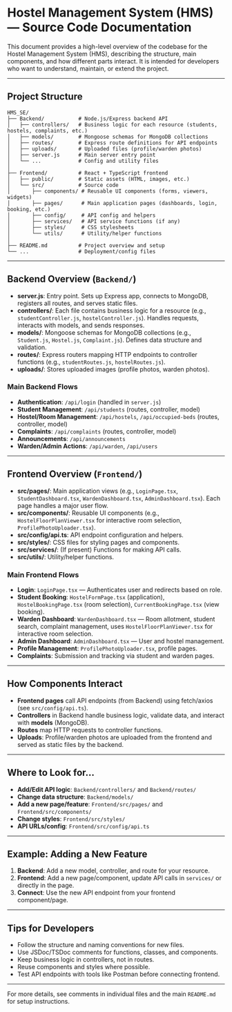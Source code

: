 # Hostel Management System (HMS) — Source Code Documentation

This document provides a high-level overview of the codebase for the Hostel Management System (HMS), describing the structure, main components, and how different parts interact. It is intended for developers who want to understand, maintain, or extend the project.

---

## Project Structure

```
HMS_SE/
├── Backend/           # Node.js/Express backend API
│   ├── controllers/   # Business logic for each resource (students, hostels, complaints, etc.)
│   ├── models/        # Mongoose schemas for MongoDB collections
│   ├── routes/        # Express route definitions for API endpoints
│   ├── uploads/       # Uploaded files (profile/warden photos)
│   ├── server.js      # Main server entry point
│   └── ...            # Config and utility files
│
├── Frontend/          # React + TypeScript frontend
│   ├── public/        # Static assets (HTML, images, etc.)
│   └── src/           # Source code
│       ├── components/ # Reusable UI components (forms, viewers, widgets)
│       ├── pages/      # Main application pages (dashboards, login, booking, etc.)
│       ├── config/     # API config and helpers
│       ├── services/   # API service functions (if any)
│       ├── styles/     # CSS stylesheets
│       └── utils/      # Utility/helper functions
│
├── README.md          # Project overview and setup
└── ...                # Deployment/config files
```

---

## Backend Overview (`Backend/`)

- **server.js**: Entry point. Sets up Express app, connects to MongoDB, registers all routes, and serves static files.
- **controllers/**: Each file contains business logic for a resource (e.g., `studentController.js`, `hostelController.js`). Handles requests, interacts with models, and sends responses.
- **models/**: Mongoose schemas for MongoDB collections (e.g., `Student.js`, `Hostel.js`, `Complaint.js`). Defines data structure and validation.
- **routes/**: Express routers mapping HTTP endpoints to controller functions (e.g., `studentRoutes.js`, `hostelRoutes.js`).
- **uploads/**: Stores uploaded images (profile photos, warden photos).

### Main Backend Flows
- **Authentication**: `/api/login` (handled in `server.js`)
- **Student Management**: `/api/students` (routes, controller, model)
- **Hostel/Room Management**: `/api/hostels`, `/api/occupied-beds` (routes, controller, model)
- **Complaints**: `/api/complaints` (routes, controller, model)
- **Announcements**: `/api/announcements`
- **Warden/Admin Actions**: `/api/warden`, `/api/users`

---

## Frontend Overview (`Frontend/`)

- **src/pages/**: Main application views (e.g., `LoginPage.tsx`, `StudentDashboard.tsx`, `WardenDashboard.tsx`, `AdminDashboard.tsx`). Each page handles a major user flow.
- **src/components/**: Reusable UI components (e.g., `HostelFloorPlanViewer.tsx` for interactive room selection, `ProfilePhotoUploader.tsx`).
- **src/config/api.ts**: API endpoint configuration and helpers.
- **src/styles/**: CSS files for styling pages and components.
- **src/services/**: (If present) Functions for making API calls.
- **src/utils/**: Utility/helper functions.

### Main Frontend Flows
- **Login**: `LoginPage.tsx` — Authenticates user and redirects based on role.
- **Student Booking**: `HostelFormPage.tsx` (application), `HostelBookingPage.tsx` (room selection), `CurrentBookingPage.tsx` (view booking).
- **Warden Dashboard**: `WardenDashboard.tsx` — Room allotment, student search, complaint management, uses `HostelFloorPlanViewer.tsx` for interactive room selection.
- **Admin Dashboard**: `AdminDashboard.tsx` — User and hostel management.
- **Profile Management**: `ProfilePhotoUploader.tsx`, profile pages.
- **Complaints**: Submission and tracking via student and warden pages.

---

## How Components Interact

- **Frontend pages** call API endpoints (from Backend) using fetch/axios (see `src/config/api.ts`).
- **Controllers** in Backend handle business logic, validate data, and interact with **models** (MongoDB).
- **Routes** map HTTP requests to controller functions.
- **Uploads**: Profile/warden photos are uploaded from the frontend and served as static files by the backend.

---

## Where to Look for...
- **Add/Edit API logic**: `Backend/controllers/` and `Backend/routes/`
- **Change data structure**: `Backend/models/`
- **Add a new page/feature**: `Frontend/src/pages/` and `Frontend/src/components/`
- **Change styles**: `Frontend/src/styles/`
- **API URLs/config**: `Frontend/src/config/api.ts`

---

## Example: Adding a New Feature
1. **Backend**: Add a new model, controller, and route for your resource.
2. **Frontend**: Add a new page/component, update API calls in `services/` or directly in the page.
3. **Connect**: Use the new API endpoint from your frontend component/page.

---

## Tips for Developers
- Follow the structure and naming conventions for new files.
- Use JSDoc/TSDoc comments for functions, classes, and components.
- Keep business logic in controllers, not in routes.
- Reuse components and styles where possible.
- Test API endpoints with tools like Postman before connecting frontend.

---

For more details, see comments in individual files and the main `README.md` for setup instructions.

